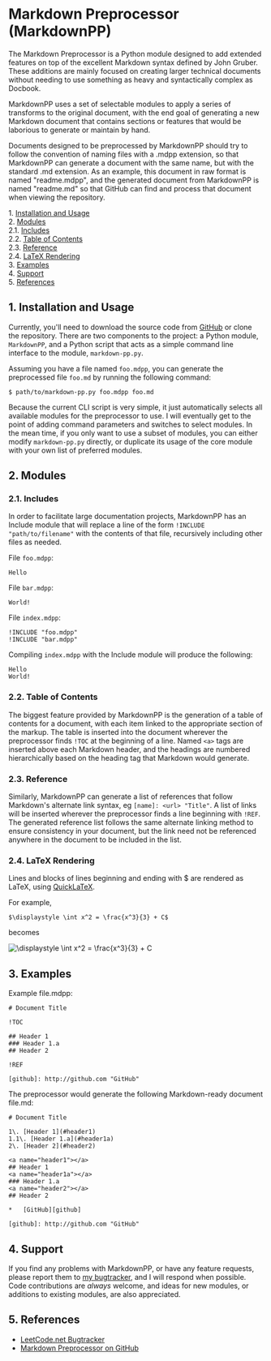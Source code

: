 
Markdown Preprocessor (MarkdownPP)
==================================

The Markdown Preprocessor is a Python module designed to add extended features
on top of the excellent Markdown syntax defined by John Gruber.  These additions
are mainly focused on creating larger technical documents without needing to use
something as heavy and syntactically complex as Docbook.

MarkdownPP uses a set of selectable modules to apply a series of transforms to
the original document, with the end goal of generating a new Markdown document
that contains sections or features that would be laborious to generate or
maintain by hand.

Documents designed to be preprocessed by MarkdownPP should try to follow the
convention of naming files with a .mdpp extension, so that MarkdownPP can
generate a document with the same name, but with the standard .md extension.
As an example, this document in raw format is named "readme.mdpp", and the
generated document from MarkdownPP is named "readme.md" so that GitHub can find
and process that document when viewing the repository.

1\.  [Installation and Usage](#installationandusage)  
2\.  [Modules](#modules)  
2.1\.  [Includes](#includes)  
2.2\.  [Table of Contents](#tableofcontents)  
2.3\.  [Reference](#reference)  
2.4\.  [LaTeX Rendering](#latexrendering)  
3\.  [Examples](#examples)  
4\.  [Support](#support)  
5\.  [References](#references)  

<a name="installationandusage"></a>

1\. Installation and Usage
----------------------

Currently, you'll need to download the source code from [GitHub][2] or clone
the repository.  There are two components to the project: a Python module,
`MarkdownPP`, and a Python script that acts as a simple command line interface
to the module, `markdown-pp.py`.

Assuming you have a file named `foo.mdpp`, you can generate the preprocessed
file `foo.md` by running the following command:

    $ path/to/markdown-pp.py foo.mdpp foo.md

Because the current CLI script is very simple, it just automatically selects
all available modules for the preprocessor to use.  I will eventually get to
the point of adding command parameters and switches to select modules.  In the
mean time, if you only want to use a subset of modules, you can either modify
`markdown-pp.py` directly, or duplicate its usage of the core module with your
own list of preferred modules.

<a name="modules"></a>

2\. Modules
--------

<a name="includes"></a>

### 2.1\. Includes

In order to facilitate large documentation projects, MarkdownPP has an Include
module that will replace a line of the form `!INCLUDE "path/to/filename"` with
the contents of that file, recursively including other files as needed.

File `foo.mdpp`:

	Hello

File `bar.mdpp`:

	World!

File `index.mdpp`:

	!INCLUDE "foo.mdpp"
	!INCLUDE "bar.mdpp"

Compiling `index.mdpp` with the Include module will produce the following:

	Hello
	World!

<a name="tableofcontents"></a>

### 2.2\. Table of Contents

The biggest feature provided by MarkdownPP is the generation of a table of
contents for a document, with each item linked to the appropriate section of the
markup.  The table is inserted into the document wherever the preprocessor finds
`!TOC` at the beginning of a line.  Named `<a>` tags are inserted above each
Markdown header, and the headings are numbered hierarchically based on the
heading tag that Markdown would generate.

<a name="reference"></a>

### 2.3\. Reference

Similarly, MarkdownPP can generate a list of references that follow Markdown's
alternate link syntax, eg `[name]: <url> "Title"`.  A list of links will be
inserted wherever the preprocessor finds a line beginning with `!REF`.  The
generated reference list follows the same alternate linking method to ensure
consistency in your document, but the link need not be referenced anywhere in
the document to be included in the list.

<a name="latexrendering"></a>

### 2.4\. LaTeX Rendering

Lines and blocks of lines beginning and ending with $ are rendered as LaTeX,
using [QuickLaTeX](http://www.holoborodko.com/pavel/quicklatex/).

For example,

	$\displaystyle \int x^2 = \frac{x^3}{3} + C$

becomes

![\displaystyle \int x^2 = \frac{x^3}{3} + C](http://quicklatex.com/cache3/ql_0fa1a137ae5e89171b4ecb24ce76998f_l3.png "\displaystyle \int x^2 = \frac{x^3}{3} + C")


<a name="examples"></a>

3\. Examples
--------

Example file.mdpp:

	# Document Title

	!TOC

	## Header 1
	### Header 1.a
	## Header 2

	!REF

	[github]: http://github.com "GitHub"

The preprocessor would generate the following Markdown-ready document file.md:

	# Document Title

	1\. [Header 1](#header1)
	1.1\. [Header 1.a](#header1a)
	2\. [Header 2](#header2)

	<a name="header1"></a>
	## Header 1
	<a name="header1a"></a>
	### Header 1.a
	<a name="header2"></a>
	## Header 2

	*	[GitHub][github]

	[github]: http://github.com "GitHub"

<a name="support"></a>

4\. Support
-------

If you find any problems with MarkdownPP, or have any feature requests, please
report them to [my bugtracker][1], and I will respond when possible.  Code
contributions are *always* welcome, and ideas for new modules, or additions to
existing modules, are also appreciated.

<a name="references"></a>

5\. References
----------

*	[LeetCode.net Bugtracker][1]
*	[Markdown Preprocessor on GitHub][2]

[1]: http://leetcode.net/mantis "LeetCode.net Bugtracker"
[2]: http://github.com/jreese/markdown-pp "Markdown Preprocessor on GitHub"

